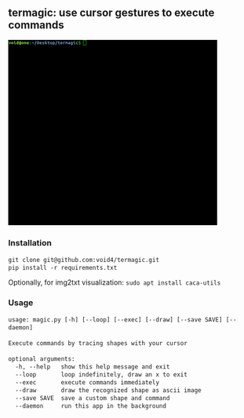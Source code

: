 ## termagic: use cursor gestures to execute commands

![Showcase GIF](showcase.gif)

### Installation

```
git clone git@github.com:void4/termagic.git
pip install -r requirements.txt
```

Optionally, for img2txt visualization: `sudo apt install caca-utils`

### Usage

```
usage: magic.py [-h] [--loop] [--exec] [--draw] [--save SAVE] [--daemon]

Execute commands by tracing shapes with your cursor

optional arguments:
  -h, --help   show this help message and exit
  --loop       loop indefinitely, draw an x to exit
  --exec       execute commands immediately
  --draw       draw the recognized shape as ascii image
  --save SAVE  save a custom shape and command
  --daemon     run this app in the background
```
